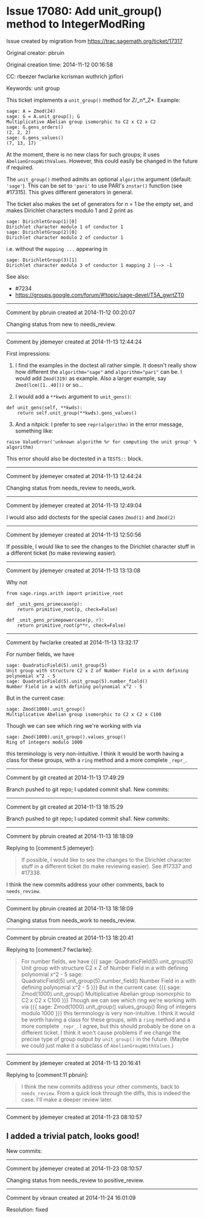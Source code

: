# Issue 17080: Add unit_group() method to IntegerModRing

Issue created by migration from https://trac.sagemath.org/ticket/17317

Original creator: pbruin

Original creation time: 2014-11-12 00:16:58

CC:  rbeezer fwclarke kcrisman wuthrich jpflori

Keywords: unit group

This ticket implements a `unit_group()` method for *Z*/_n*_Z*.  Example:

```
sage: A = Zmod(24)
sage: G = A.unit_group(); G
Multiplicative Abelian group isomorphic to C2 x C2 x C2
sage: G.gens_orders()
(2, 2, 2)
sage: G.gens_values()
(7, 13, 17)
```


At the moment, there is no new class for such groups; it uses `AbelianGroupWithValues`.  However, this could easily be changed in the future if required.

The `unit_group()` method admits an optional `algorithm` argument (default: `'sage'`).  This can be set to `'pari'` to use PARI's `znstar()` function (see #17315).  This gives different generators in general.

The ticket also makes the set of generators for _n_ = 1 be the empty set, and makes Dirichlet characters modulo 1 and 2 print as

```
sage: DirichletGroup(1)[0]
Dirichlet character modulo 1 of conductor 1
sage: DirichletGroup(2)[0]
Dirichlet character modulo 2 of conductor 1
```

i.e. without the `mapping ...` appearing in

```
sage: DirichletGroup(3)[1]
Dirichlet character modulo 3 of conductor 1 mapping 2 |--> -1
```


See also:

- #7234
- https://groups.google.com/forum/#!topic/sage-devel/T5A_gwrtZT0


---

Comment by pbruin created at 2014-11-12 00:20:07

Changing status from new to needs_review.


---

Comment by jdemeyer created at 2014-11-13 12:44:24

First impressions:

1. I find the examples in the doctest all rather simple. It doesn't really show how different the `algorithm="sage"` and `algorithm="pari"` can be. I would add `Zmod(319)` as example. Also a larger example, say `Zmod(lcm([1..40]))` or so...

2. I would add a `**kwds` argument to `unit_gens()`:

```
def unit_gens(self, **kwds):
    return self.unit_group(**kwds).gens_values()
```


3. And a nitpick: I prefer to see `repr(algorithm)` in the error message, something like:

```
raise ValueError('unknown algorithm %r for computing the unit group' % algorithm)
```

This error should also be doctested in a `TESTS::` block.


---

Comment by jdemeyer created at 2014-11-13 12:44:24

Changing status from needs_review to needs_work.


---

Comment by jdemeyer created at 2014-11-13 12:49:04

I would also add doctests for the special cases `Zmod(1)` and `Zmod(2)`


---

Comment by jdemeyer created at 2014-11-13 12:50:56

If possible, I would like to see the changes to the Dirichlet character stuff in a different ticket (to make reviewing easier).


---

Comment by jdemeyer created at 2014-11-13 13:13:08

Why not

```
from sage.rings.arith import primitive_root

def _unit_gens_primecase(p):
    return primitive_root(p, check=False)

def _unit_gens_primepowercase(p, r):
    return primitive_root(p**r, check=False)
```



---

Comment by fwclarke created at 2014-11-13 13:32:17

For number fields, we have

```
sage: QuadraticField(5).unit_group(5)
Unit group with structure C2 x Z of Number Field in a with defining polynomial x^2 - 5
sage: QuadraticField(5).unit_group(5).number_field()
Number Field in a with defining polynomial x^2 - 5
```

But in the current case:

```
sage: Zmod(1000).unit_group()
Multiplicative Abelian group isomorphic to C2 x C2 x C100
```

Though we can see which ring we're working with via

```
sage: Zmod(1000).unit_group().values_group()
Ring of integers modulo 1000
```

this terminology is very non-intuitive.  I think it would be worth having a class for these groups, with a `ring` method and a more complete `_repr_`.


---

Comment by git created at 2014-11-13 17:49:29

Branch pushed to git repo; I updated commit sha1. New commits:


---

Comment by git created at 2014-11-13 18:15:29

Branch pushed to git repo; I updated commit sha1. New commits:


---

Comment by pbruin created at 2014-11-13 18:18:09

Replying to [comment:5 jdemeyer]:
> If possible, I would like to see the changes to the Dirichlet character stuff in a different ticket (to make reviewing easier).
See #17337 and #17338.

I think the new commits address your other comments, back to `needs_review`.


---

Comment by pbruin created at 2014-11-13 18:18:09

Changing status from needs_work to needs_review.


---

Comment by pbruin created at 2014-11-13 18:20:41

Replying to [comment:7 fwclarke]:
> For number fields, we have
> {{{
> sage: QuadraticField(5).unit_group(5)
> Unit group with structure C2 x Z of Number Field in a with defining polynomial x^2 - 5
> sage: QuadraticField(5).unit_group(5).number_field()
> Number Field in a with defining polynomial x^2 - 5
> }}}
> But in the current case:
> {{{
> sage: Zmod(1000).unit_group()
> Multiplicative Abelian group isomorphic to C2 x C2 x C100
> }}}
> Though we can see which ring we're working with via
> {{{
> sage: Zmod(1000).unit_group().values_group()
> Ring of integers modulo 1000
> }}}
> this terminology is very non-intuitive.  I think it would be worth having a class for these groups, with a `ring` method and a more complete `_repr_`.
I agree, but this should probably be done on a different ticket.  I think it won't cause problems if we change the precise type of group output by `unit_group()` in the future.  (Maybe we could just make it a subclass of `AbelianGroupWithValues`.)


---

Comment by jdemeyer created at 2014-11-13 20:16:41

Replying to [comment:11 pbruin]:
> I think the new commits address your other comments, back to `needs_review`.
From a quick look through the diffs, this is indeed the case. I'll make a deeper review later.


---

Comment by jdemeyer created at 2014-11-23 08:10:57

I added a trivial patch, looks good!
----
New commits:


---

Comment by jdemeyer created at 2014-11-23 08:10:57

Changing status from needs_review to positive_review.


---

Comment by vbraun created at 2014-11-24 16:01:09

Resolution: fixed
